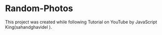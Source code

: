 # Random-Photos
This project was created while following Tutorial on YouTube by 
JavaScript King(sahandghavidel
).
